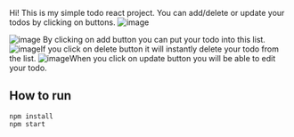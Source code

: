 Hi! This is my simple todo react project. You can add/delete or update your todos by clicking on buttons.
![image](https://user-images.githubusercontent.com/40764924/206908281-ea1a1020-3449-49e0-8728-619ffcbfcc91.png)

![image](https://user-images.githubusercontent.com/40764924/206909230-5e35b7f8-a273-40dc-a916-146235c280e1.png)
By clicking on add button you can put your todo into this list.
![image](https://user-images.githubusercontent.com/40764924/206909282-30370798-3a70-446a-9a2a-e76969ff5861.png)If you click on delete button it will instantly delete your todo from the list.
![image](https://user-images.githubusercontent.com/40764924/206909598-7d4adb69-f577-48b2-adae-76b0c770d5b8.png)When you click on update button you will be able to edit your todo.

## How to run
```
npm install
npm start 
